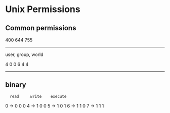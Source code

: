 # Unix Permissions

## Common permissions

400
644
755

---

user, group, world

4      0       0
6      4       4

---

## binary

      read     write    execute
0 ->  0          0         0
4 ->  1          0         0
5 ->  1          0         1
6 ->  1          1         0
7 ->  1          1         1
